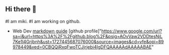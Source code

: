 ## Hi there 👋
#I am miki.
#I am working on github.
- Web Dev
[markdown guide](https://www.markdownguide.org/)
[github profile]"https://www.google.com/url?sa=i&url=https%3A%2F%2Fgithub.blog%2F&psig=AOvVaw2VDDtesNiL7Ke1l4Grjbnh&ust=1727445687076000&source=images&cd=vfe&opi=89978449&ved=0CBQQjRxqFwoTCJjrjebi4IgDFQAAAAAdAAAAABAE"

<!--
**miki681/miki681** is a ✨ _special_ ✨ repository because its `README.md` (this file) appears on your GitHub profile.

Here are some ideas to get you started:

- 🔭 I’m currently working on ...
- 🌱 I’m currently learning ...
- 👯 I’m looking to collaborate on ...
- 🤔 I’m looking for help with ...
- 💬 Ask me about ...
- 📫 How to reach me: ...
- 😄 Pronouns: ...
- ⚡ Fun fact: ...
-->
